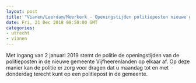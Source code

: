 ```yaml
---
layout: post
title: "Vianen/Leerdam/Meerkerk - Openingstijden politieposten nieuwe gemeente Vijfheerenlanden"
date: Fri, 21 Dec 2018 08:50:00 GMT
categories: 
- utrecht 
- vianen 
---
```


Met ingang van 2 januari 2019 stemt de politie de openingstijden van de politieposten in de nieuwe gemeente Vijfheerenlanden op elkaar af. Op deze manier kan de politie er zorg voor dragen dat u maandag tot en met donderdag terecht kunt op een politiepost in de gemeente.
